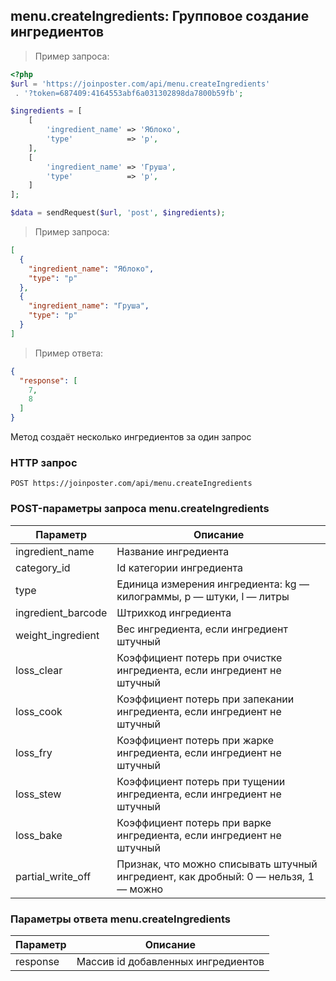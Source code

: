 ## menu.createIngredients: Групповое создание ингредиентов

> Пример запроса:

```php
<?php
$url = 'https://joinposter.com/api/menu.createIngredients'
 . '?token=687409:4164553abf6a031302898da7800b59fb';

$ingredients = [
    [
        'ingredient_name' => 'Яблоко',
        'type'            => 'p',
    ],
    [
        'ingredient_name' => 'Груша',
        'type'            => 'p',
    ]
];

$data = sendRequest($url, 'post', $ingredients);
```

> Пример запроса:

```json
[
  {
    "ingredient_name": "Яблоко",
    "type": "p"
  },
  {
    "ingredient_name": "Груша",
    "type": "p"
  }
]
```

> Пример ответа:

```json
{
  "response": [
    7,
    8
  ]
}
```

Метод создаёт несколько ингредиентов за один запрос

### HTTP запрос

`POST https://joinposter.com/api/menu.createIngredients`

### POST-параметры запроса menu.createIngredients

Параметр | Описание
-------- | --------
ingredient_name | Название ингредиента
category_id | Id категории ингредиента
type | Единица измерения ингредиента: kg — килограммы, p — штуки, l — литры
ingredient_barcode | Штрихкод ингредиента
weight_ingredient | Вес ингредиента, если ингредиент штучный
loss_clear | Коэффициент потерь при очистке ингредиента, если ингредиент не штучный
loss_cook | Коэффициент потерь при запекании ингредиента, если ингредиент не штучный
loss_fry | Коэффициент потерь при жарке ингредиента, если ингредиент не штучный
loss_stew | Коэффициент потерь при тущении ингредиента, если ингредиент не штучный
loss_bake | Коэффициент потерь при варке ингредиента, если ингредиент не штучный
partial_write_off | Признак, что можно списывать штучный ингредиент, как дробный: 0 — нельзя, 1 — можно

### Параметры ответа menu.createIngredients

Параметр | Описание
-------- | --------
response | Массив id добавленных ингредиентов
